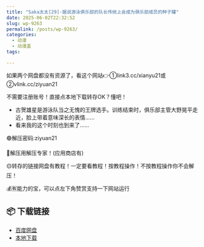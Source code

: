 ```yaml
---
title: "Saka太太[29]-据说游泳俱乐部的队长传统上会成为俱乐部成员的种子罐"
date: 2025-06-02T22:32:52
slug: wp-9263
permalink: /posts/wp-9263/
categories:
  - 动漫
  - 动漫盖
tags:

---
```


如果两个网盘都没有资源了，看这个网站👉①link3.cc/xianyu21或②vlink.cc/ziyuan21

不需要注册账号！直接点本地下载转存OK？懂吧！

*   古贺雄星是游泳队当之无愧的王牌选手。训练结束时，俱乐部主管大野晃平走近，脸上带着意味深长的表情……
*   看来我的这个时刻也到来了……

🟢解压密码:ziyuan21

🔵解压用解压专家！(应用商店有)

🟡转存的链接网盘有教程！一定要看教程！按教程操作！不按教程操作你不会解压！

💰🈶能力的宝，可以点左下角赞赏支持一下网站运行

## 📦 下载链接
- [百度网盘](https://blziyuan21.com/pay-download/9263?key=7d6deab1d8&down_id=0)
- [本地下载](https://blziyuan21.com/pay-download/9263?key=7d6deab1d8&down_id=1)

